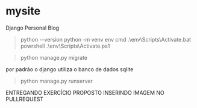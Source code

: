 # mysite
Django Personal Blog

> python --version
> python -m venv env
cmd
> .\env\Scripts\Activate.bat
powrshell
> .\env\Scripts\Activate.ps1

> python manage.py migrate

por padrão o django utiliza o banco de dados sqlite

> python manage.py runserver

ENTREGANDO EXERCÍCIO PROPOSTO INSERINDO IMAGEM NO PULLREQUEST